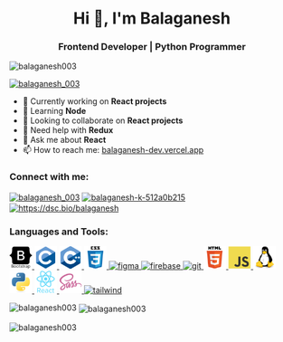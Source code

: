 <h1 align="center">Hi 👋, I'm Balaganesh</h1>
<h3 align="center">Frontend Developer | Python Programmer</h3>

<p align="left"> <img src="https://komarev.com/ghpvc/?username=balaganesh003&label=Profile%20views&color=0e75b6&style=flat" alt="balaganesh003" /> </p>

<p align="left"> <a href="https://twitter.com/balaganesh_003" target="blank"><img src="https://img.shields.io/twitter/follow/balaganesh_003?logo=twitter&style=for-the-badge" alt="balaganesh_003" /></a> </p>

- 🔭 Currently working on **React projects**
- 🌱 Learning **Node**
- 👯 Looking to collaborate on **React projects**
- 🤝 Need help with **Redux**
- 💬 Ask me about **React**
- 📫 How to reach me: [balaganesh-dev.vercel.app](https://balaganesh-dev.vercel.app/)

<h3 align="left">Connect with me:</h3>
<p align="left">
<a href="https://twitter.com/balaganesh_003" target="blank"><img align="center" src="https://raw.githubusercontent.com/rahuldkjain/github-profile-readme-generator/master/src/images/icons/Social/twitter.svg" alt="balaganesh_003" height="30" width="40" /></a>
<a href="https://linkedin.com/in/balaganesh-k-512a0b215" target="blank"><img align="center" src="https://raw.githubusercontent.com/rahuldkjain/github-profile-readme-generator/master/src/images/icons/Social/linked-in-alt.svg" alt="balaganesh-k-512a0b215" height="30" width="40" /></a>
<a href="https://discord.gg/https://dsc.bio/balaganesh" target="blank"><img align="center" src="https://raw.githubusercontent.com/rahuldkjain/github-profile-readme-generator/master/src/images/icons/Social/discord.svg" alt="https://dsc.bio/balaganesh" height="30" width="40" /></a>
</p>

<h3 align="left">Languages and Tools:</h3>
<p align="left"> <a href="https://getbootstrap.com" target="_blank" rel="noreferrer"> <img src="https://raw.githubusercontent.com/devicons/devicon/master/icons/bootstrap/bootstrap-plain-wordmark.svg" alt="bootstrap" width="40" height="40"/> </a> <a href="https://www.cprogramming.com/" target="_blank" rel="noreferrer"> <img src="https://raw.githubusercontent.com/devicons/devicon/master/icons/c/c-original.svg" alt="c" width="40" height="40"/> </a> <a href="https://www.w3schools.com/cpp/" target="_blank" rel="noreferrer"> <img src="https://raw.githubusercontent.com/devicons/devicon/master/icons/cplusplus/cplusplus-original.svg" alt="cplusplus" width="40" height="40"/> </a> <a href="https://www.w3schools.com/css/" target="_blank" rel="noreferrer"> <img src="https://raw.githubusercontent.com/devicons/devicon/master/icons/css3/css3-original-wordmark.svg" alt="css3" width="40" height="40"/> </a> <a href="https://www.figma.com/" target="_blank" rel="noreferrer"> <img src="https://www.vectorlogo.zone/logos/figma/figma-icon.svg" alt="figma" width="40" height="40"/> </a> <a href="https://firebase.google.com/" target="_blank" rel="noreferrer"> <img src="https://www.vectorlogo.zone/logos/firebase/firebase-icon.svg" alt="firebase" width="40" height="40"/> </a> <a href="https://git-scm.com/" target="_blank" rel="noreferrer"> <img src="https://www.vectorlogo.zone/logos/git-scm/git-scm-icon.svg" alt="git" width="40" height="40"/> </a> <a href="https://www.w3.org/html/" target="_blank" rel="noreferrer"> <img src="https://raw.githubusercontent.com/devicons/devicon/master/icons/html5/html5-original-wordmark.svg" alt="html5" width="40" height="40"/> </a> <a href="https://developer.mozilla.org/en-US/docs/Web/JavaScript" target="_blank" rel="noreferrer"> <img src="https://raw.githubusercontent.com/devicons/devicon/master/icons/javascript/javascript-original.svg" alt="javascript" width="40" height="40"/> </a> <a href="https://www.linux.org/" target="_blank" rel="noreferrer"> <img src="https://raw.githubusercontent.com/devicons/devicon/master/icons/linux/linux-original.svg" alt="linux" width="40" height="40"/> </a> <a href="https://www.python.org" target="_blank" rel="noreferrer"> <img src="https://raw.githubusercontent.com/devicons/devicon/master/icons/python/python-original.svg" alt="python" width="40" height="40"/> </a> <a href="https://reactjs.org/" target="_blank" rel="noreferrer"> <img src="https://raw.githubusercontent.com/devicons/devicon/master/icons/react/react-original-wordmark.svg" alt="react" width="40" height="40"/> </a> <a href="https://sass-lang.com" target="_blank" rel="noreferrer"> <img src="https://raw.githubusercontent.com/devicons/devicon/master/icons/sass/sass-original.svg" alt="sass" width="40" height="40"/> </a> <a href="https://tailwindcss.com/" target="_blank" rel="noreferrer"> <img src="https://www.vectorlogo.zone/logos/tailwindcss/tailwindcss-icon.svg" alt="tailwind" width="40" height="40"/> </a> </p>

<p><img align="left" src="https://github-readme-stats.vercel.app/api/top-langs?username=balaganesh003&show_icons=true&locale=en&layout=compact" alt="balaganesh003" /></p>

<p>&nbsp;<img align="center" src="https://github-readme-stats.vercel.app/api?username=balaganesh003&show_icons=true&locale=en" alt="balaganesh003" /></p>

<p><img align="center" src="https://github-readme-streak-stats.herokuapp.com/?user=balaganesh003&" alt="balaganesh003" /></p>
